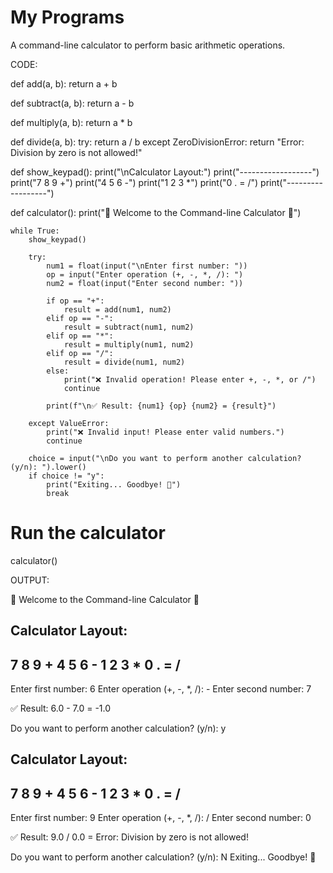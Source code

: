 # My Programs
A command-line calculator to perform basic arithmetic operations.

CODE:

 def add(a, b):
    return a + b

def subtract(a, b):
    return a - b

def multiply(a, b):
    return a * b

def divide(a, b):
    try:
        return a / b
    except ZeroDivisionError:
        return "Error: Division by zero is not allowed!"

def show_keypad():
    print("\nCalculator Layout:")
    print("------------------")
    print("7   8   9   +")
    print("4   5   6   -")
    print("1   2   3   *")
    print("0   .   =   /")
    print("------------------")

def calculator():
    print("🔢 Welcome to the Command-line Calculator 🔢")

    while True:
        show_keypad()

        try:
            num1 = float(input("\nEnter first number: "))
            op = input("Enter operation (+, -, *, /): ")
            num2 = float(input("Enter second number: "))

            if op == "+":
                result = add(num1, num2)
            elif op == "-":
                result = subtract(num1, num2)
            elif op == "*":
                result = multiply(num1, num2)
            elif op == "/":
                result = divide(num1, num2)
            else:
                print("❌ Invalid operation! Please enter +, -, *, or /")
                continue

            print(f"\n✅ Result: {num1} {op} {num2} = {result}")

        except ValueError:
            print("❌ Invalid input! Please enter valid numbers.")
            continue

        choice = input("\nDo you want to perform another calculation? (y/n): ").lower()
        if choice != "y":
            print("Exiting... Goodbye! 👋")
            break

# Run the calculator
calculator()


OUTPUT:

🔢 Welcome to the Command-line Calculator 🔢

Calculator Layout:
------------------
7   8   9   +
4   5   6   -
1   2   3   *
0   .   =   /
------------------

Enter first number: 6
Enter operation (+, -, *, /): -
Enter second number: 7

✅ Result: 6.0 - 7.0 = -1.0

Do you want to perform another calculation? (y/n): y

Calculator Layout:
------------------
7   8   9   +
4   5   6   -
1   2   3   *
0   .   =   /
------------------

Enter first number: 9
Enter operation (+, -, *, /): /
Enter second number: 0

✅ Result: 9.0 / 0.0 = Error: Division by zero is not allowed!

Do you want to perform another calculation? (y/n): N
Exiting... Goodbye! 👋
